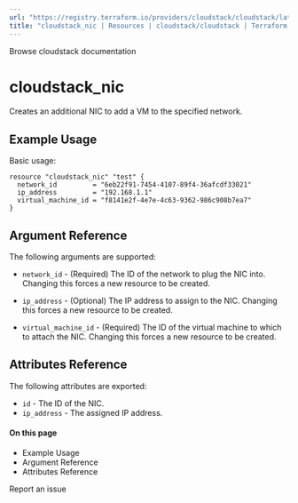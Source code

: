 ```yaml
---
url: "https://registry.terraform.io/providers/cloudstack/cloudstack/latest/docs/resources/nic"
title: "cloudstack_nic | Resources | cloudstack/cloudstack | Terraform | Terraform Registry"
---
```


Browse cloudstack documentation

# cloudstack_nic

Creates an additional NIC to add a VM to the specified network.

## Example Usage

Basic usage:

```hcl hcl
resource "cloudstack_nic" "test" {
  network_id         = "6eb22f91-7454-4107-89f4-36afcdf33021"
  ip_address         = "192.168.1.1"
  virtual_machine_id = "f8141e2f-4e7e-4c63-9362-986c908b7ea7"
}
```

## Argument Reference

The following arguments are supported:

- `network_id` \- (Required) The ID of the network to plug the NIC into. Changing
this forces a new resource to be created.

- `ip_address` \- (Optional) The IP address to assign to the NIC. Changing this
forces a new resource to be created.

- `virtual_machine_id` \- (Required) The ID of the virtual machine to which to
attach the NIC. Changing this forces a new resource to be created.

## Attributes Reference

The following attributes are exported:

- `id` \- The ID of the NIC.
- `ip_address` \- The assigned IP address.

#### On this page

- Example Usage
- Argument Reference
- Attributes Reference

Report an issue